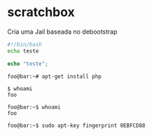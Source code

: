 # scratchbox
Cria uma Jail baseada no debootstrap
```bash
#!/bin/bash
echo teste
```

```php
echo "teste";
```

```console
foo@bar:~# apt-get install php
```

```console
$ whoami
foo
```

```console
foo@bar:~$ whoami
foo

foo@bar:~$ sudo apt-key fingerprint 0EBFCD88
```


